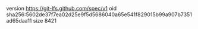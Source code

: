 version https://git-lfs.github.com/spec/v1
oid sha256:5602de37f7ea02d25e9f5d5686040a65e541f829015b99a907b7351ad65daa11
size 8421
